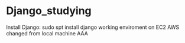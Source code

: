 # Django_studying
Install Django:
sudo spt install django
working enviroment on EC2 AWS changed from local machine
AAA
